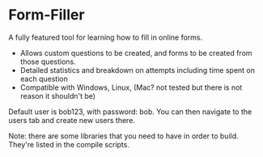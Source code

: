 # Form-Filler

A fully featured tool for learning how to fill in online forms.

* Allows custom questions to be created, and forms to be created from those questions.
* Detailed statistics and breakdown on attempts including time spent on each question
* Compatible with Windows, Linux, (Mac? not tested but there is not reason it shouldn't be)

Default user is bob123, with password: bob. You can then navigate to the users tab and create new users there.

Note: there are some libraries that you need to have in order to build. They're listed in the compile scripts.
